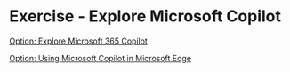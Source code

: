 # Exercise - Explore Microsoft Copilot

[Option: Explore Microsoft 365 Copilot](https://microsoftlearning.github.io/mslearn-ai-fundamentals/Instructions/Labs/12b-m365-copilot.html)

[Option: Using Microsoft Copilot in Microsoft Edge](https://microsoftlearning.github.io/mslearn-ai-fundamentals/Instructions/Labs/12-generative-ai.html)